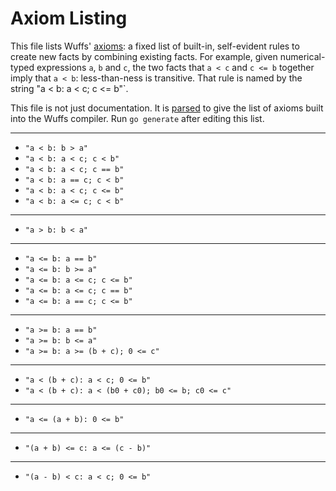 # Axiom Listing

This file lists Wuffs' [axioms](/doc/note/assertions.md#axioms): a fixed list
of built-in, self-evident rules to create new facts by combining existing
facts. For example, given numerical-typed expressions `a`, `b` and `c`, the two
facts that `a < c` and `c <= b` together imply that `a < b`: less-than-ness is
transitive. That rule is named by the string "a < b: a < c; c <= b"`.

This file is not just documentation. It is [parsed](/lang/check/gen.go) to give
the list of axioms built into the Wuffs compiler. Run `go generate` after
editing this list.

---

- `"a < b: b > a"`
- `"a < b: a < c; c < b"`
- `"a < b: a < c; c == b"`
- `"a < b: a == c; c < b"`
- `"a < b: a < c; c <= b"`
- `"a < b: a <= c; c < b"`

---

- `"a > b: b < a"`

---

- `"a <= b: a == b"`
- `"a <= b: b >= a"`
- `"a <= b: a <= c; c <= b"`
- `"a <= b: a <= c; c == b"`
- `"a <= b: a == c; c <= b"`

---

- `"a >= b: a == b"`
- `"a >= b: b <= a"`
- `"a >= b: a >= (b + c); 0 <= c"`

---

- `"a < (b + c): a < c; 0 <= b"`
- `"a < (b + c): a < (b0 + c0); b0 <= b; c0 <= c"`

---

- `"a <= (a + b): 0 <= b"`

---

- `"(a + b) <= c: a <= (c - b)"`

---

- `"(a - b) < c: a < c; 0 <= b"`
